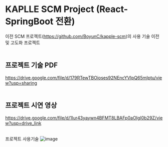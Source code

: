 # KAPLLE SCM Project (React-SpringBoot 전환)
이전 SCM 프로젝트(https://github.com/BoyunC/kapple-scm)의 사용 기술 이전 및 고도화 프로젝트
<br><br>

## 프로젝트 기술 PDF 
https://drive.google.com/file/d/179RTewTBOioses92NEncYVIpQ65mIptu/view?usp=sharing
<br><br>

## 프로젝트 시연 영상
https://drive.google.com/file/d/1Iur43yaywn4BFMT8LBAFp0aOIgI0b29Z/view?usp=drive_link
<br><br>

프로젝트 사용기술
![image](https://github.com/BoyunC/kapple-scm-react/assets/96613283/58d4403d-f738-448c-85c4-7dd970d1fbe0)
